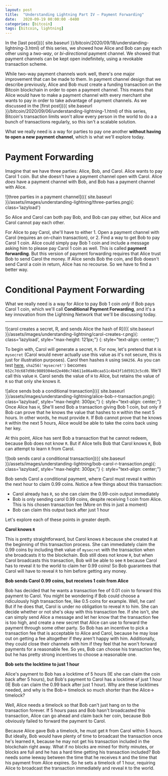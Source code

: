 ```yaml
---
layout: post
title:  "Understanding Lightning Part IV – Payment Forwarding"
date:   2020-09-19 00:00:00 -0400
categories: [bitcoin]
tags: [bitcoin, lightning]
---
```


In the [last post]({{ site.baseurl }}/bitcoin/2020/09/18/understanding-lightning-3.html) of this series, we showed how Alice and Bob can pay each other using a *two-way*, or *bi-directional* payment channel. We showed that payment channels can be kept open indefinitely, using a revokable transaction scheme.

While two-way payment channels work well, there's one major improvement that can be made to them. In payment channel design that we describe previously, Alice and Bob must create a funding transaction on the Bitcoin blockchain in order to open a payment channel. This means that Alice would have to make a payment channel with every merchant she wants to pay in order to take advantage of payment channels. As we discussed in the [first post]({{ site.baseurl }}/bitcoin/2020/09/06/understanding-lightning-1.html) of this series, Bitcoin's transaction limits won't allow every person in the world to do a a bunch of transactions regularly, so this isn't a scalable solution.

What we really need is a way for parties to pay one another **without having to open a new payment channel**, which is what we'll explore today.

# Payment Forwarding

Imagine that we have three parties: Alice, Bob, and Carol. Alice wants to pay Carol 1 coin. But she doesn't have a payment channel open with Carol. Alice *does* have a payment channel with Bob, and Bob has a payment channel with Alice.

![three parties in a payment channel]({{ site.baseurl }}/assets/images/understanding-lightning/three-parties.png){: class='lazyload'}

So Alice and Carol can both pay Bob, and Bob can pay either, but Alice and Carol cannot pay each other.

For Alice to pay Carol, she'll have to either 1. Open a payment channel with Carol (requires an on-chain transaction), or 2. Find a way to get Bob to pay Carol 1 coin. Alice could simply pay Bob 1 coin and include a message asking him to please pay Carol 1 coin as well. This is called **payment forwarding**. But this version of payment forwarding requires that Alice trust Bob to send Carol the money. If Alice sends Bob the coin, and Bob doesn't send Carol a coin in return, Alice has no recourse. So we have to find a better way.

# Conditional Payment Forwarding

What we really need is a way for Alice to pay Bob 1 coin *only* if Bob pays Carol 1 coin, which we'll call **Conditional Payment Forwarding**, and it's a key innovation from the Lightning Network that we'll be discussing today.

--- 

![carol creates a secret, R, and sends Alice the hash of R]({{ site.baseurl }}/assets/images/understanding-lightning/carol-creates-r.png){: class='lazyload', style="max-height: 121px;"}
{: style="text-align: center;"}

To begin with, Carol will generate a secret, `R`. For now, let's pretend that `R` is `mysecret` (Carol would never actually use this value as it's not secure, this is just for illustration purposes). Carol then hashes `R` using `SHA256`. As you can test [here](https://xorbin.com/tools/sha256-hash-calculator), `sha256('mysecret')` becomes `652c7dc687d98c9889304ed2e408c74b611e86a40caa51c4b43f1dd5913c5cd0`. We'll call this value `H`. Carol sends the value of `H` to Alice, but retains the value of `R` so that only she knows it.

![alice sends bob a conditional transaction]({{ site.baseurl }}/assets/images/understanding-lightning/alice-bob-r-transaction.png){: class='lazyload', style="max-height: 300px;"}
{: style="text-align: center;"}
Once Alice has `H`, She'll send Bob a transaction giving Bob 1 coin, but only if Bob can prove that he knows the value that hashes to `H` within the next 5 hours. In other words, he must provide `R`. If Bob cannot prove that he knows `R` within the next 5 hours, Alice would be able to take the coins back using her key.

At this point, Alice has sent Bob a transaction that he cannot redeem, because Bob does not know `R`. But if Alice tells Bob that Carol knows `R`, Bob can attempt to learn `R` from Carol.

![bob sends carol a conditional transaction]({{ site.baseurl }}/assets/images/understanding-lightning/bob-carol-r-transaction.png){: class='lazyload', style="max-height: 300px;"}
{: style="text-align: center;"}

Bob sends Carol a conditional payment, where Carol must reveal `R` within the next hour to claim 0.99 coins. Notice a few things about this transaction:

- Carol already has `R`, so she can claim the 0.99-coin output immediately
- Bob is only sending carol 0.99 coins, despite receiving 1 coin from Alice. This is his chosen transaction fee (More on this in just a moment)
- Bob can claim this output back after just 1 hour

Let's explore each of these points in greater depth.

**Carol knows `R`**

This is pretty straightforward, but Carol knows `R` because she created `R` at the beginning of this transaction process. She can immediately claim the 0.99 coins by including the`R` value of `mysecret` with the transaction when she broadcasts it to the blockchain. Bob still does not know `R`, but when Carol broadcasts this transaction, Bob will be able to see `R` because Carol has to reveal it to the world to claim her 0.99 coins! So Bob guarantees that Carol will have to reveal `R` to him before getting any money.

**Bob sends Carol 0.99 coins, but receives 1 coin from Alice**

Bob has decided that he wants a transaction fee of 0.01 coin to forward this payment to Carol. You might be wondering if Bob could choose a ridiculously high transaction fee, like 0.5 coins for example. Well, he can! But if he does that, Carol is under no obligation to reveal `R` to him. She can decide whether or not she's okay with this transaction fee. If she isn't, she can simply send Alice a message and let her know that the transaction fee is too high, and create a new secret that Alice can use to forward the payment through some other party. So Bob has an incentive to pick a transaction fee that is acceptable to Alice and Carol, because he may lose out on getting a fee altogether if they aren't happy with him. Additionally, they could close their channels with him if they feel that he won't forward payments for a reasonable fee. So yes, Bob can choose his transaction fee, but he has pretty strong incentives to choose a reasonable one.

**Bob sets the locktime to just 1 hour**

Alice's payment to Bob has a locktime of 5 hours (IE she can claim the coin back after 5 hours), but Bob's payment to Carol has a locktime of just 1 hour (IE Bob can claim the 0.99 back after just 1 hour). Why are these locktimes needed, and why is the Bob-> timelock so much shorter than the Alice-> timelock?

Well, Alice needs a timelock so that Bob can't just hang on to the transaction forever. If 5 hours pass and Bob hasn't broadcasted this transaction, Alice can go ahead and claim back her coin, because Bob obviously failed to forward the payment to Carol.

Because Alice gave Bob a timelock, he must get `R` from Carol within 5 hours. But ideally, Bob would have plenty of time to broadcast the transaction once he's learned `R`, because he may not get his transaction included in the blockchain right away. What if no blocks are mined for thirty minutes, or blocks are full and he has a hard time getting his transaction included? Bob needs some leeway between the time that he receives `R` and the time that his payment from Alice expires. So he sets a timelock of 1 hour, requiring Alice to broadcast the transaction immediately and reveal `R` to the world.
